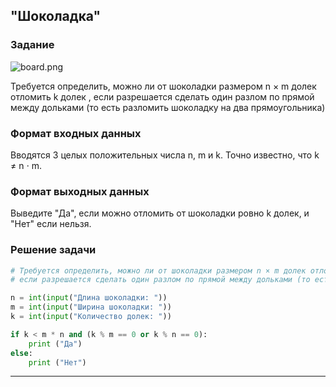 ## "Шоколадка"

### Задание

![board.png](img/chocolat_lines.png)

Требуется определить, можно ли от шоколадки размером n × m долек отломить k долек , если разрешается сделать один разлом
по прямой между дольками (то есть разломить шоколадку на два прямоугольника)

### Формат входных данных

Вводятся 3 целых положительных числа n, m и k. Точно известно, что k ≠ n ⋅ m.

### Формат выходных данных

Выведите "Да", если можно отломить от шоколадки ровно k долек, и "Нет" если нельзя.

### Решение задачи

```python
# Требуется определить, можно ли от шоколадки размером n × m долек отломить k долек,
# если разрешается сделать один разлом по прямой между дольками (то есть разломить шоколадку на два прямоугольника)

n = int(input("Длина шоколадки: "))
m = int(input("Ширина шоколадки: "))
k = int(input("Количество долек: "))

if k < m * n and (k % m == 0 or k % n == 0):
    print ("Да")
else:
    print ("Нет")

```

---

